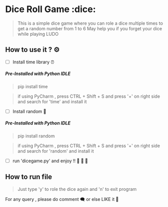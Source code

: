 # Dice Roll Game :dice: 

> This is a simple dice game where you can role a dice multiple times to get a random number from 1 to 6
> May help you if you forget your dice while playing LUDO

## How to use it ? :gear:

- [ ] Install time library :alarm_clock:  
##### Pre-Installed with Python IDLE

> pip install time

> if using PyCharm , press CTRL + Shift + S and press '+' on right side and search for 'time' and install it

- [ ] Install random :slot_machine:
##### Pre-Installed with Python IDLE

> pip install random 

> if using PyCharm , press CTRL + Shift + S and press '+' on right side and search for 'random' and install it

- [ ] run 'dicegame.py' and enjoy !!  :handshake: :man_dancing: :woman_dancing:

## How to run file

> Just type 'y' to role the dice again and 'n' to exit program

For any query , please do comment :left_speech_bubble: or else LIKE it :black_heart:

